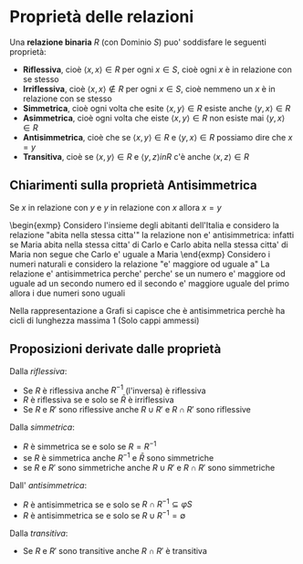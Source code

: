 # Proprietà delle relazioni

Una **relazione binaria** $R$ (con Dominio $S$) puo' soddisfare le seguenti proprietà:

* **Riflessiva**, cioè $\langle x,x \rangle \in R$ per ogni $x \in S$, cioè ogni $x$ è in relazione con se stesso
* **Irriflessiva**, cioè $\langle x,x\rangle \not\in R$ per ogni $x \in S$, cioè nemmeno un $x$ è in relazione con se stesso
* **Simmetrica**, cioè ogni volta che esite $\langle x,y\rangle \in R$ esiste anche $\langle y,x\rangle \in R$
* **Asimmetrica**, cioè ogni volta che eiste $\langle x,y\rangle \in R$ non esiste mai $\langle y,x\rangle \in R$
* **Antisimmetrica**, cioè che se $\langle x,y\rangle \in R$ e $\langle y,x\rangle \in R$ possiamo dire che $x = y$  
* **Transitiva**, cioè se $\langle x,y\rangle \in R$ e $\langle y,z\rangle in R$ c'è anche $\langle x,z\rangle \in R$

## Chiarimenti sulla proprietà Antisimmetrica

Se $x$ in relazione con $y$ e $y$ in relazione con $x$ allora $x=y$

\begin{exmp}
Considero l'insieme degli abitanti dell'Italia e considero la relazione "abita nella stessa citta'"
la relazione non e' antisimmetrica: infatti se Maria abita nella stessa citta' di Carlo e Carlo abita nella stessa citta' di Maria non segue che Carlo e' uguale a Maria
\end{exmp}
Considero i numeri naturali e considero la relazione "e' maggiore od uguale a"
La relazione e' antisimmetrica perche' perche' se un numero e' maggiore od uguale ad un secondo numero ed il secondo e' maggiore uguale del primo allora i due numeri sono uguali  

Nella rappresentazione a Grafi si capisce che è antisimmetrica perchè ha cicli di lunghezza massima 1 (Solo cappi ammessi)

## Proposizioni derivate dalle proprietà

Dalla *riflessiva*:

* Se $R$ è riflessiva anche $R^{-1}$ (l'inversa) è riflessiva
* $R$ è riflessiva se e solo se $\bar{R}$ è irriflessiva
* Se $R$ e $R'$ sono riflessive anche $R \cup R'$ e $R \cap R'$ sono riflessive

Dalla *simmetrica*:

* $R$ è simmetrica se e solo se $R = R^{-1}$
* se $R$ è simmetrica anche $R^{-1}$ e $\bar{R}$ sono simmetriche
* se $R$ e $R'$ sono simmetriche anche $R \cup R'$ e $R \cap R'$ sono simmetriche

Dall' *antisimmetrica*:

* $R$ è antisimmetrica se e solo se $R \cap R^{-1} \subseteq \varphi S$
* $R$ è antisimmetrica se e solo se $R \cup R^{-1} = \emptyset$

Dalla *transitiva*:

* Se $R$ e $R'$ sono transitive anche $R \cap R'$ è transitiva

